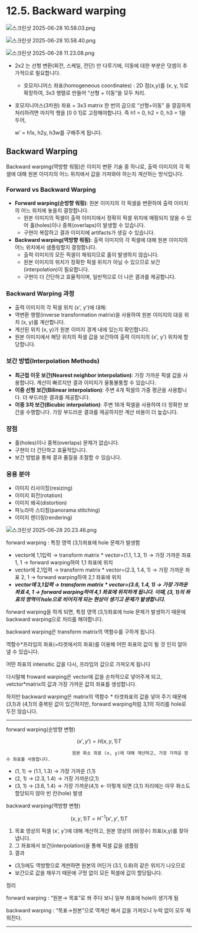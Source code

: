 # 12.5. Backward warping

![스크린샷 2025-06-28 10.58.03.png](/assets/의료인공지능/12_5_Backward_warping/스크린샷_2025-06-28_10.58.03.png)

![스크린샷 2025-06-28 10.58.40.png](/assets/의료인공지능/12_5_Backward_warping/스크린샷_2025-06-28_10.58.40.png)

![스크린샷 2025-06-28 11.23.08.png](/assets/의료인공지능/12_5_Backward_warping/스크린샷_2025-06-28_11.23.08.png)

- 2x2 는 선형 변환(회전, 스케일, 전단) 만 다루기에, 이동에 대한 부분은 덧셈이 추가적으로 필요합니다.
    - 호모지니어스 좌표(homogeneous coordinates) : 2D 점(x,y)를 (x, y, 1)로 확장하여, 3x3 행렬로 만들어 “선형 + 이동”을 모두 처리.
- 호모지니어스(3차원) 좌표 + 3x3 matrix 한 번의 곱으로 “선형+이동” 을 깔끔하게 처리하려면 마지막 행을 [0 0 1]로 고정해야합니다. 즉 h1 = 0, h2 = 0, h3 = 1을 두어,
    
    w’ = h1x, h2y, h3w를 구해주게 됩니다.
    

## Backward Warping

Backward warping(역방향 워핑)은 이미지 변환 기술 중 하나로, 출력 이미지의 각 픽셀에 대해 원본 이미지의 어느 위치에서 값을 가져와야 하는지 계산하는 방식입니다.

### Forward vs Backward Warping

- **Forward warping(순방향 워핑)**: 원본 이미지의 각 픽셀을 변환하여 출력 이미지의 어느 위치에 놓을지 결정합니다.
    - 원본 이미지의 픽셀이 출력 이미지에서 정확히 픽셀 위치에 매핑되지 않을 수 있어 홀(holes)이나 중복(overlaps)이 발생할 수 있습니다.
    - 구현이 복잡하고 결과 이미지에 artifacts가 생길 수 있습니다.
- **Backward warping(역방향 워핑)**: 출력 이미지의 각 픽셀에 대해 원본 이미지의 어느 위치에서 샘플링할지 결정합니다.
    - 출력 이미지의 모든 픽셀이 채워지므로 홀이 발생하지 않습니다.
    - 원본 이미지의 위치가 정확한 픽셀 위치가 아닐 수 있으므로 보간(interpolation)이 필요합니다.
    - 구현이 더 간단하고 효율적이며, 일반적으로 더 나은 결과를 제공합니다.

### Backward Warping 과정

- 출력 이미지의 각 픽셀 위치 (x', y')에 대해:
- 역변환 행렬(inverse transformation matrix)을 사용하여 원본 이미지의 대응 위치 (x, y)를 계산합니다.
- 계산된 위치 (x, y)가 원본 이미지 경계 내에 있는지 확인합니다.
- 원본 이미지에서 해당 위치의 픽셀 값을 보간하여 출력 이미지의 (x', y') 위치에 할당합니다.

### 보간 방법(Interpolation Methods)

- **최근접 이웃 보간(Nearest neighbor interpolation)**: 가장 가까운 픽셀 값을 사용합니다. 계산이 빠르지만 결과 이미지가 울퉁불퉁할 수 있습니다.
- **이중 선형 보간(Bilinear interpolation)**: 주변 4개 픽셀의 가중 평균을 사용합니다. 더 부드러운 결과를 제공합니다.
- **이중 3차 보간(Bicubic interpolation)**: 주변 16개 픽셀을 사용하여 더 정확한 보간을 수행합니다. 가장 부드러운 결과를 제공하지만 계산 비용이 더 높습니다.

### 장점

- 홀(holes)이나 중복(overlaps) 문제가 없습니다.
- 구현이 더 간단하고 효율적입니다.
- 보간 방법을 통해 결과 품질을 조절할 수 있습니다.

### 응용 분야

- 이미지 리사이징(resizing)
- 이미지 회전(rotation)
- 이미지 왜곡(distortion)
- 파노라마 스티칭(panorama stitching)
- 이미지 렌더링(rendering)

![스크린샷 2025-06-28 20.23.46.png](/assets/의료인공지능/12_5_Backward_warping/스크린샷_2025-06-28_20.23.46.png)

forward warping : 특정 영역 (3,1)좌표에 hole 문제가 발생함

- vector에 1,1입력 → transform matrix * vector=(1.1, 1.3, 1) → 가장 가까운 좌표 1, 1 → forward warping하여 1,1 좌표에 위치
- vector에 2,1입력 → transform matrix * vector=(2.3, 1.4, 1) → 가장 가까운 좌표 2, 1 → forward warping하여 2,1 좌표에 위치
- ***vector에 3,1입력 → transform matrix * vector=(3.6, 1.4, 1) → 가장 가까운 좌표 4, 1 → forward warping하여 4,1 좌표에 위치하게 됩니다. 이때, (3, 1)의 좌표의 영역이 hole으로 비어지게 되는 현상이 생기고 문제가 발생합니다.***

forward warping을 하게 되면, 특정 영역 (3,1)좌표에 hole 문제가 발생하기 때문에 backward warping으로 처리를 해야합니다.

backward warping은 transform matrix의 역함수를 구하게 됩니다.

역함수*프라임의 좌표(=타겟에서의 좌표)를 이용해 어떤 좌표의 값이 될 것 인지 알아 낼 수 있습니다.

어떤 좌표의 intensitic 값을 다시, 프라임의 값으로 가져오게 됩니다

다시말해 froward warping은 vector에 값을 순차적으로 넣어주게 되고, vetctor*matrix의 값과 가장 가까운 값의 좌표를 생성합니다.

하지만 backward warping은 matrix의 역함수 * 타겟좌표의 값을 넣어 주기 때문에 (3,1)과 (4,1)의 중복된 값이 있긴하지만, forward warping처럼 3,1의 자리를 hole로 두진 않습니다.

---

forward warping(순방향 변형)

$$
(x′,y′)=H(x,y,1)T
$$

                             원본 화소 좌표 (x, y)에 대해 계산하고, 가장 가까운 정수 좌표를 사용합니다.

- (1, 1) → (1.1, 1.3) → 가장 가까운 (1,1)
- (2, 1) → (2.3, 1.4) → 가장 가까운(2,1)
- (3, 1) → (3.6, 1.4) → 가장 가까운(4,1) ← 이렇게 되면
(3,1) 자리에는 아무 화소도 할당되지 않아 빈 칸(hole) 발생

backward warping(역방향 변형)

$$
(x,y,1)T=H^{-1}(x′,y′,1)T
$$

1. 목표 영상의 픽셀 (x’, y’)에 대해 계산하고, 원본 영상의 (비정수) 좌표(x,y)를 찾아냅니다.
2. 그 좌표에서 보간(interpolation)을 통해 픽셀 값을 샘플링
3. 결과
- (3,1)에도 역방향으로 계싼하면 원본의 어딘가 (3.1, 0.8)의 같은 위치기 나오므로
- 보간으로 값을 채우기 때문에 구멍 없이 모든 픽셀에 값이 할당됩니다.

정리

forward warping : “원본→ 목표”로 쏴 주다 보니 일부 좌표에 hole이 생기게 됨

backward warping : “목표→원본”으로 역계산 해서 값을 가져오니 누락 없이 모두 채워진다.

---